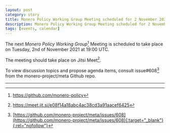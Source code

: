 ```yaml
---
layout: post
category: story
title: Monero Policy Working Group Meeting scheduled for 2 November 2021 1900 UTC
description: Monero Policy Working Group Meeting scheduled for 2 November 2021 1900 UTC on Jitsi.
tags: [events, calendar]
---
```


The next *Monero Policy Working Group*[^1] Meeting is scheduled to take place on Tuesday, 2nd of November 2021 at 19:00 UTC.

The meeting should take place on Jitsi Meet[^2].

To view discussion topics and propose agenda items, consult issue#608[^3] from the monero-project/meta Github repo.

---

[^1]: https://github.com/monero-policy
[^2]: https://meet.jit.si/e08f14a18abc4ac38cd3a91aacef6425
[^3]: [https://github.com/monero-project/meta/issues/608](https://github.com/monero-project/meta/issues/608){:target="_blank"}{:rel="nofollow"}
